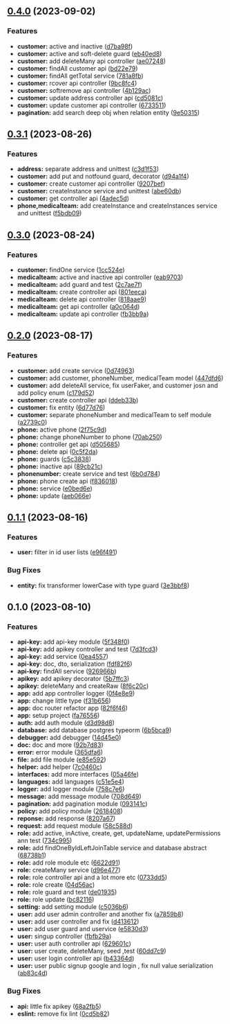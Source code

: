 ## [0.4.0](https://github.com/anucha-tk/nestjs-std-office-backend/compare/0.3.1...0.4.0) (2023-09-02)

### Features

- **customer:** active and inactive ([d7ba98f](https://github.com/anucha-tk/nestjs-std-office-backend/commit/d7ba98fa0e039704bf263a5ac55b47764e2fa99e))
- **customer:** active and soft-delete guard ([eb40ed8](https://github.com/anucha-tk/nestjs-std-office-backend/commit/eb40ed85c48518d2e1f599028b1efc335038c965))
- **customer:** add deleteMany api controller ([ae07248](https://github.com/anucha-tk/nestjs-std-office-backend/commit/ae0724804ec50153ae1b5c48f11ef2d804b25319))
- **customer:** findAll customer api ([bd22e79](https://github.com/anucha-tk/nestjs-std-office-backend/commit/bd22e79d3ac0227bcdcd3bff7d16d076c55ad79f))
- **customer:** findAll getTotal service ([781a8fb](https://github.com/anucha-tk/nestjs-std-office-backend/commit/781a8fbbdec329fc569b698883ce18fe952be9d3))
- **customer:** rcover api controller ([9bc8fc4](https://github.com/anucha-tk/nestjs-std-office-backend/commit/9bc8fc46c15da5e21fa154951bc6d4c65d26ef68))
- **customer:** softremove api controller ([4b129ac](https://github.com/anucha-tk/nestjs-std-office-backend/commit/4b129acd24f235fd852d8c3c5d8a696d0bddf2df))
- **customer:** update address controller api ([cd5081c](https://github.com/anucha-tk/nestjs-std-office-backend/commit/cd5081c63fce43c7d245d407857d8802811337cf))
- **customer:** update customer api controller ([6733511](https://github.com/anucha-tk/nestjs-std-office-backend/commit/673351174d5d9107e1e1228b6ade4168c625af55))
- **pagination:** add search deep obj when relation entity ([9e50315](https://github.com/anucha-tk/nestjs-std-office-backend/commit/9e50315ca646e85fc24619f91c9f1b2b18d33310))

## [0.3.1](https://github.com/anucha-tk/nestjs-std-office-backend/compare/0.3.0...0.3.1) (2023-08-26)

### Features

- **address:** separate address and unittest ([c3d1f53](https://github.com/anucha-tk/nestjs-std-office-backend/commit/c3d1f53da751d351d796302137fe2c252c44f8f4))
- **customer:** add put and notfound guard, decorator ([d94a1f4](https://github.com/anucha-tk/nestjs-std-office-backend/commit/d94a1f47066e0e39f20604041e059c06f1cb7995))
- **customer:** create customer api controller ([9207bef](https://github.com/anucha-tk/nestjs-std-office-backend/commit/9207bef14671afe7d8e1a32a6a225a7487df9dc3))
- **customer:** createInstance service and unittest ([abe60db](https://github.com/anucha-tk/nestjs-std-office-backend/commit/abe60db8ed1a7105e4137120615d59f968a628c0))
- **customer:** get controller api ([4adec5d](https://github.com/anucha-tk/nestjs-std-office-backend/commit/4adec5dfa2a6bfcb058b64b5e87b8eb888c293b1))
- **phone,medicalteam:** add createInstance and createInstances service and unittest ([f5bdb09](https://github.com/anucha-tk/nestjs-std-office-backend/commit/f5bdb0964661cef70f1b506999a534656d978b59))

## [0.3.0](https://github.com/anucha-tk/nestjs-std-office-backend/compare/0.2.0...0.3.0) (2023-08-24)

### Features

- **customer:** findOne service ([1cc524e](https://github.com/anucha-tk/nestjs-std-office-backend/commit/1cc524eee713646c60ca2cfd40f72317c4f9450f))
- **medicalteam:** active and inactive api controller ([eab9703](https://github.com/anucha-tk/nestjs-std-office-backend/commit/eab9703544fd8972c981d36497752b50f03c5787))
- **medicalteam:** add guard and test ([2c7ae7f](https://github.com/anucha-tk/nestjs-std-office-backend/commit/2c7ae7fee36ce662688ebb43df4f7164d7d33e9c))
- **medicalteam:** create controller api ([801eeca](https://github.com/anucha-tk/nestjs-std-office-backend/commit/801eeca358642bce126f59da24bb595cf1425b23))
- **medicalteam:** delete api controller ([818aae9](https://github.com/anucha-tk/nestjs-std-office-backend/commit/818aae9e374d8650fde35dc034d6e600d66782e9))
- **medicalteam:** get api controller ([a0c064d](https://github.com/anucha-tk/nestjs-std-office-backend/commit/a0c064dc2603cd9dd470128b2bd10efef77b18f2))
- **medicalteam:** update api controller ([fb3bb9a](https://github.com/anucha-tk/nestjs-std-office-backend/commit/fb3bb9add3e82bb66ba349a27ea9c1917c0af026))

## [0.2.0](https://github.com/anucha-tk/nestjs-std-office-backend/compare/0.1.1...0.2.0) (2023-08-17)

### Features

- **customer:** add create service ([0d74963](https://github.com/anucha-tk/nestjs-std-office-backend/commit/0d74963d19945127a6d62d9a8bde1e9ee82b5baf))
- **customer:** add customer, phoneNumber, medicalTeam model ([447dfd6](https://github.com/anucha-tk/nestjs-std-office-backend/commit/447dfd6075344dc364cb1e2a811deca7cac41563))
- **customer:** add deleteAll service, fix userFaker, and customer josn and add policy enum ([c179d52](https://github.com/anucha-tk/nestjs-std-office-backend/commit/c179d52ae787e4e331e0cab839168bb62ba9b1f7))
- **customer:** create controller api ([ddeb33b](https://github.com/anucha-tk/nestjs-std-office-backend/commit/ddeb33b861a7025556b45500dab7fd9c3ee8cab9))
- **customer:** fix entity ([6d77d76](https://github.com/anucha-tk/nestjs-std-office-backend/commit/6d77d761451b177c74242a5a5c18fa524560f194))
- **customer:** separate phoneNumber and medicalTeam to self module ([a2739c0](https://github.com/anucha-tk/nestjs-std-office-backend/commit/a2739c03cc3b6e1835c4096f47fbd5adc7940901))
- **phone:** active phone ([2f75c9d](https://github.com/anucha-tk/nestjs-std-office-backend/commit/2f75c9dc024f11569698a5dca305b82cab71985d))
- **phone:** change phoneNumber to phone ([70ab250](https://github.com/anucha-tk/nestjs-std-office-backend/commit/70ab250956ecb71a9ee3fa2623e427efb95de520))
- **phone:** controller get api ([d505685](https://github.com/anucha-tk/nestjs-std-office-backend/commit/d5056857cf5e21ce942f3d93da57940edb811f7d))
- **phone:** delete api ([0c5f2da](https://github.com/anucha-tk/nestjs-std-office-backend/commit/0c5f2da906c74be006e3ba78f17a48b2f30a1fd9))
- **phone:** guards ([c5c3838](https://github.com/anucha-tk/nestjs-std-office-backend/commit/c5c38385de3fb575bb5c39b124277975cd3cb855))
- **phone:** inactive api ([89cb21c](https://github.com/anucha-tk/nestjs-std-office-backend/commit/89cb21c8c41b9fee1f869399e06bddd9ddc8dee1))
- **phonenumber:** create service and test ([6b0d784](https://github.com/anucha-tk/nestjs-std-office-backend/commit/6b0d784109969682799a1ecbce06b14cc95abe93))
- **phone:** phone create api ([f836018](https://github.com/anucha-tk/nestjs-std-office-backend/commit/f83601821b39bf9514e0d30765b6118bc24c6475))
- **phone:** service ([e0bed6e](https://github.com/anucha-tk/nestjs-std-office-backend/commit/e0bed6eea272f8b8fd67694fc17ce2702488ed3c))
- **phone:** update ([aeb066e](https://github.com/anucha-tk/nestjs-std-office-backend/commit/aeb066e4c4941ae59243ccaad6b4b39a81bdfad2))

## [0.1.1](https://github.com/anucha-tk/nestjs-std-office-backend/compare/0.1.0...0.1.1) (2023-08-16)

### Features

- **user:** filter in id user lists ([e96f491](https://github.com/anucha-tk/nestjs-std-office-backend/commit/e96f49178bf33dfbfbe3e40c267521b428d70302))

### Bug Fixes

- **entity:** fix transformer lowerCase with type guard ([3e3bbf8](https://github.com/anucha-tk/nestjs-std-office-backend/commit/3e3bbf81531d32dc369f2512bf6d66b26600a1e3))

## 0.1.0 (2023-08-10)

### Features

- **api-key:** add api-key module ([5f348f0](https://github.com/anucha-tk/nestjs-std-office-backend/commit/5f348f062042bdd94b09cb04c3a351eaa7e3b5a1))
- **api-key:** add apikey controller and test ([7d3fcd3](https://github.com/anucha-tk/nestjs-std-office-backend/commit/7d3fcd33b2fe1350bad1d66e4ea97a2668c6c7db))
- **api-key:** add service ([0ea4557](https://github.com/anucha-tk/nestjs-std-office-backend/commit/0ea4557a08e0f28ef3377d96fc1b62fdad363530))
- **api-key:** doc, dto, serialization ([fdf82f6](https://github.com/anucha-tk/nestjs-std-office-backend/commit/fdf82f613ec998dd39f97e3fcdcd327a1c43b4ea))
- **api-key:** findAll service ([926966b](https://github.com/anucha-tk/nestjs-std-office-backend/commit/926966b8f81b19fcb087c55e9902cdbc13edbccf))
- **apikey:** add apikey decorator ([5b7ffc3](https://github.com/anucha-tk/nestjs-std-office-backend/commit/5b7ffc38c48f154d31dac40c158cfb95a8f92451))
- **apikey:** deleteMany and createRaw ([8f6c20c](https://github.com/anucha-tk/nestjs-std-office-backend/commit/8f6c20c71be55fb1d4b4abea0feef9485da90c84))
- **app:** add app controller logger ([0f4e8e9](https://github.com/anucha-tk/nestjs-std-office-backend/commit/0f4e8e93741044d423db0cc8a2fe435456f7500e))
- **app:** change little type ([f31b656](https://github.com/anucha-tk/nestjs-std-office-backend/commit/f31b656fdeb9cfb5ef543ead1eddb99ef4c56a7c))
- **app:** doc router refactor app ([82f6f46](https://github.com/anucha-tk/nestjs-std-office-backend/commit/82f6f46d59584213730386337b08d6d07b5ec292))
- **app:** setup project ([fa76556](https://github.com/anucha-tk/nestjs-std-office-backend/commit/fa76556ed6f24bf082c693a593e42a1334638b28))
- **auth:** add auth module ([d3d98d8](https://github.com/anucha-tk/nestjs-std-office-backend/commit/d3d98d8fe25aa8b850eb0dfd4cee3982a61962d4))
- **database:** add database postgres typeorm ([6b5bca9](https://github.com/anucha-tk/nestjs-std-office-backend/commit/6b5bca99d87b1ea889bc71b47335be053a35bca4))
- **debugger:** add debugger ([14d45e0](https://github.com/anucha-tk/nestjs-std-office-backend/commit/14d45e09057806e14370795bb582826aa35fba89))
- **doc:** doc and more ([92b7d83](https://github.com/anucha-tk/nestjs-std-office-backend/commit/92b7d838592c2152f4d9010c6570469761b80436))
- **error:** error module ([365dfa6](https://github.com/anucha-tk/nestjs-std-office-backend/commit/365dfa6c6baf4b76f3a54be47ef21cceb769bb41))
- **file:** add file module ([e85e592](https://github.com/anucha-tk/nestjs-std-office-backend/commit/e85e592239f87c98f83741846ea68336910954f4))
- **helper:** add helper ([7c0460c](https://github.com/anucha-tk/nestjs-std-office-backend/commit/7c0460c50375d705da3a60a593f30337d316ca1d))
- **interfaces:** add more interfaces ([05a46fe](https://github.com/anucha-tk/nestjs-std-office-backend/commit/05a46fe8bd2ce947d33cd5b7cdce1f67f6cc1fe9))
- **languages:** add languages ([c51e5e4](https://github.com/anucha-tk/nestjs-std-office-backend/commit/c51e5e428b8c301fd8c5b47596a04bfdd1d83d4d))
- **logger:** add logger module ([758c7e6](https://github.com/anucha-tk/nestjs-std-office-backend/commit/758c7e6626e998c8cea175d8398afde511cd8b17))
- **message:** add message module ([708d649](https://github.com/anucha-tk/nestjs-std-office-backend/commit/708d649051d19b396eeed0220a4918c7f0157a23))
- **pagination:** add pagination module ([093141c](https://github.com/anucha-tk/nestjs-std-office-backend/commit/093141cc395f80f3ec8273941771b56467a4e2d0))
- **policy:** add policy module ([2618408](https://github.com/anucha-tk/nestjs-std-office-backend/commit/26184082e29bff36a9aced7068038c6bd307d3db))
- **reponse:** add response ([8207a67](https://github.com/anucha-tk/nestjs-std-office-backend/commit/8207a67b6f9e3e7a55d1782dda1762885caf919b))
- **request:** add request module ([58c588d](https://github.com/anucha-tk/nestjs-std-office-backend/commit/58c588dce562d1bc2b2966e204850b0fcf399d70))
- **role:** add active, inActive, create, get, updateName, updatePermissions ann test ([734c995](https://github.com/anucha-tk/nestjs-std-office-backend/commit/734c99532cbfcb5259563508cdb7579fd6891883))
- **role:** add findOneByIdLeftJoinTable service and database abstract ([68738b1](https://github.com/anucha-tk/nestjs-std-office-backend/commit/68738b1bde35769d03c4fc697ba65be44a8f3a6d))
- **role:** add role module etc ([6622d91](https://github.com/anucha-tk/nestjs-std-office-backend/commit/6622d91bb33b909d30f0b62c5cbc4391e047b328))
- **role:** createMany service ([d96e477](https://github.com/anucha-tk/nestjs-std-office-backend/commit/d96e4779d1287c25c97c446facad18ad09cf5d68))
- **role:** role controller api and a lot more etc ([0733dd5](https://github.com/anucha-tk/nestjs-std-office-backend/commit/0733dd5332d695ff6b2c4d2bc4fbc324665ba427))
- **role:** role create ([04d56ac](https://github.com/anucha-tk/nestjs-std-office-backend/commit/04d56ac8d14f37cdf140b0fa0dcb4ac9167cbab6))
- **role:** role guard and test ([de01935](https://github.com/anucha-tk/nestjs-std-office-backend/commit/de0193516825fb676a582cab7d91ade6569f2915))
- **role:** role update ([bc82116](https://github.com/anucha-tk/nestjs-std-office-backend/commit/bc821165f3e0f74a5e2b5557861259ac00924551))
- **setting:** add setting module ([c5036b6](https://github.com/anucha-tk/nestjs-std-office-backend/commit/c5036b6656d7a5606d5ad79b5c0b1ca69bc83b77))
- **user:** add user admin controller and another fix ([a7859b8](https://github.com/anucha-tk/nestjs-std-office-backend/commit/a7859b856cce3cf4d50378c4f0444bc27ce9a80d))
- **user:** add user controller and fix ([d413612](https://github.com/anucha-tk/nestjs-std-office-backend/commit/d4136121a2c5a8865ce3a80eae95e6a14536af67))
- **user:** add user guard and uservice ([e5830d3](https://github.com/anucha-tk/nestjs-std-office-backend/commit/e5830d3d1fea402a72f4326adc455b57bcd21606))
- **user:** singup controller ([fbfb29a](https://github.com/anucha-tk/nestjs-std-office-backend/commit/fbfb29adf0ac0cca5fbd5cc7bf02bc03c73d18b3))
- **user:** user auth controller api ([629601c](https://github.com/anucha-tk/nestjs-std-office-backend/commit/629601cf2cb04302b471e239466c74186c140412))
- **user:** user create, deleteMany, seed ,test ([60dd7c9](https://github.com/anucha-tk/nestjs-std-office-backend/commit/60dd7c91e2608d07d51c44739c5a11a2ae83041a))
- **user:** user login controller api ([b43364d](https://github.com/anucha-tk/nestjs-std-office-backend/commit/b43364d55bf52d8f1eb70b6af5d997cbb6db6fd4))
- **user:** user public signup google and login , fix null value serialization ([ab83c4d](https://github.com/anucha-tk/nestjs-std-office-backend/commit/ab83c4da4b78c3cda676df85a4f19a33125ba519))

### Bug Fixes

- **api:** little fix apikey ([68a2fb5](https://github.com/anucha-tk/nestjs-std-office-backend/commit/68a2fb59d28e20da6352f47ca7a5622ccbb0d3dd))
- **eslint:** remove fix lint ([0cd5b82](https://github.com/anucha-tk/nestjs-std-office-backend/commit/0cd5b820cba88f975e3f84c9e9724794e5713b32))
